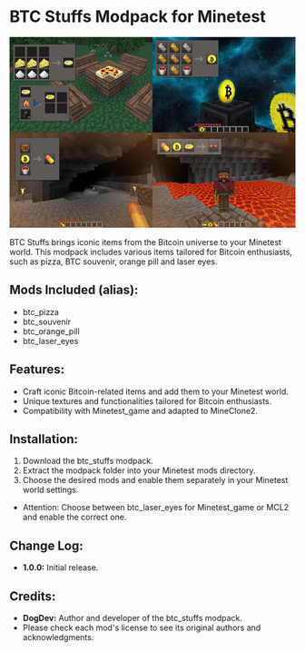 # BTC Stuffs Modpack for Minetest

<img src="screenshot.png" alt="Screenshot" width="680" height="auto">

BTC Stuffs brings iconic items from the Bitcoin universe to your Minetest world. This modpack includes various items tailored for Bitcoin enthusiasts, such as pizza, BTC souvenir, orange pill and laser eyes.


## Mods Included (alias):

- btc_pizza
- btc_souvenir
- btc_orange_pill
- btc_laser_eyes


## Features:

- Craft iconic Bitcoin-related items and add them to your Minetest world.
- Unique textures and functionalities tailored for Bitcoin enthusiasts.
- Compatibility with Minetest_game and adapted to MineClone2.


## Installation:

1. Download the btc_stuffs modpack.
2. Extract the modpack folder into your Minetest mods directory.
3. Choose the desired mods and enable them separately in your Minetest world settings.
* Attention: Choose between btc_laser_eyes for Minetest_game or MCL2 and enable the correct one.


## Change Log:

- **1.0.0:** Initial release.


## Credits:

- **DogDev:** Author and developer of the btc_stuffs modpack.
- Please check each mod's license to see its original authors and acknowledgments.

